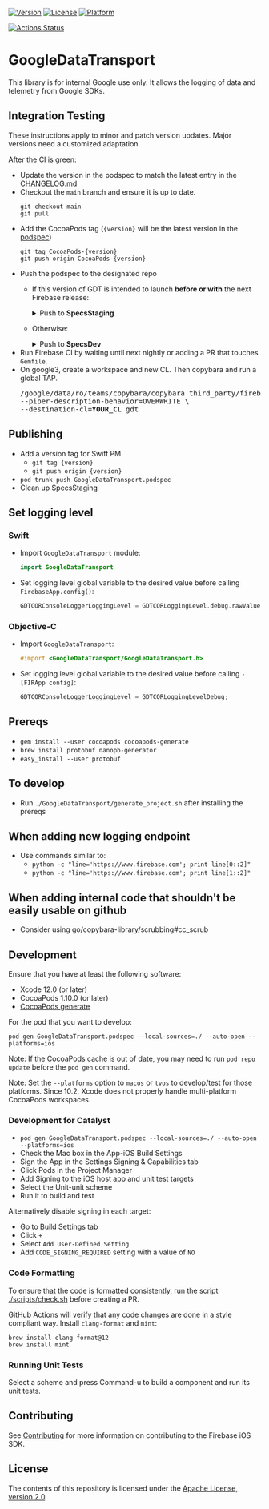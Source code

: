 [![Version](https://img.shields.io/cocoapods/v/GoogleDataTransport.svg?style=flat)](https://cocoapods.org/pods/GoogleDataTransport)
[![License](https://img.shields.io/cocoapods/l/GoogleDataTransport.svg?style=flat)](https://cocoapods.org/pods/GoogleDataTransport)
[![Platform](https://img.shields.io/cocoapods/p/GoogleDataTransport.svg?style=flat)](https://cocoapods.org/pods/GoogleDataTransport)

[![Actions Status][gh-datatransport-badge]][gh-actions]

# GoogleDataTransport

This library is for internal Google use only. It allows the logging of data and
telemetry from Google SDKs.

## Integration Testing
These instructions apply to minor and patch version updates. Major versions need
a customized adaptation.

After the CI is green:
* Update the version in the podspec to match the latest entry in the [CHANGELOG.md](CHANGELOG.md)
* Checkout the `main` branch and ensure it is up to date.
  ```console
  git checkout main
  git pull
  ```
* Add the CocoaPods tag (`{version}` will be the latest version in the [podspec](GoogleDataTransport.podspec#L3))
  ```console
  git tag CocoaPods-{version}
  git push origin CocoaPods-{version}
  ```
* Push the podspec to the designated repo
  * If this version of GDT is intended to launch **before or with** the next Firebase release:
    <details>
    <summary>Push to <b>SpecsStaging</b></summary>

    ```console
    pod repo push --skip-tests staging GoogleDataTransport.podspec
    ```

    If the command fails with `Unable to find the 'staging' repo.`, add the staging repo with:
    ```console
    pod repo add staging git@github.com:firebase/SpecsStaging.git
    ```
    </details>
  * Otherwise:
    <details>
    <summary>Push to <b>SpecsDev</b></summary>

    ```console
    pod repo push --skip-tests dev GoogleDataTransport.podspec
    ```

    If the command fails with `Unable to find the 'dev' repo.`, add the dev repo with:
    ```console
    pod repo add dev git@github.com:firebase/SpecsDev.git
    ```
    </details>
* Run Firebase CI by waiting until next nightly or adding a PR that touches `Gemfile`.
* On google3, create a workspace and new CL. Then copybara and run a global TAP.
  <pre>
  /google/data/ro/teams/copybara/copybara third_party/firebase/ios/Releases/GoogleDataTransport/copy.bara.sky \
  --piper-description-behavior=OVERWRITE \
  --destination-cl=<b>YOUR_CL</b> gdt
  </pre>

## Publishing
  * Add a version tag for Swift PM
    * `git tag {version}`
    * `git push origin {version}`
  * `pod trunk push GoogleDataTransport.podspec`
  * Clean up SpecsStaging

## Set logging level

### Swift

- Import `GoogleDataTransport` module:
    ```swift
    import GoogleDataTransport
    ```
- Set logging level global variable to the desired value before calling `FirebaseApp.config()`:
    ```swift
    GDTCORConsoleLoggerLoggingLevel = GDTCORLoggingLevel.debug.rawValue
    ```
### Objective-C

- Import `GoogleDataTransport`:
    ```objective-c
    #import <GoogleDataTransport/GoogleDataTransport.h>
    ```
- Set logging level global variable to the desired value before calling `-[FIRApp config]`:
    ```objective-c
    GDTCORConsoleLoggerLoggingLevel = GDTCORLoggingLevelDebug;
    ```

## Prereqs

- `gem install --user cocoapods cocoapods-generate`
- `brew install protobuf nanopb-generator`
- `easy_install --user protobuf`

## To develop

- Run `./GoogleDataTransport/generate_project.sh` after installing the prereqs

## When adding new logging endpoint

- Use commands similar to:
    - `python -c "line='https://www.firebase.com'; print line[0::2]" `
    - `python -c "line='https://www.firebase.com'; print line[1::2]" `

## When adding internal code that shouldn't be easily usable on github

- Consider using go/copybara-library/scrubbing#cc_scrub

## Development

Ensure that you have at least the following software:

  * Xcode 12.0 (or later)
  * CocoaPods 1.10.0 (or later)
  * [CocoaPods generate](https://github.com/square/cocoapods-generate)

For the pod that you want to develop:

`pod gen GoogleDataTransport.podspec --local-sources=./ --auto-open --platforms=ios`

Note: If the CocoaPods cache is out of date, you may need to run
`pod repo update` before the `pod gen` command.

Note: Set the `--platforms` option to `macos` or `tvos` to develop/test for
those platforms. Since 10.2, Xcode does not properly handle multi-platform
CocoaPods workspaces.

### Development for Catalyst
* `pod gen GoogleDataTransport.podspec --local-sources=./ --auto-open --platforms=ios`
* Check the Mac box in the App-iOS Build Settings
* Sign the App in the Settings Signing & Capabilities tab
* Click Pods in the Project Manager
* Add Signing to the iOS host app and unit test targets
* Select the Unit-unit scheme
* Run it to build and test

Alternatively disable signing in each target:
* Go to Build Settings tab
* Click `+`
* Select `Add User-Defined Setting`
* Add `CODE_SIGNING_REQUIRED` setting with a value of `NO`

### Code Formatting

To ensure that the code is formatted consistently, run the script
[./scripts/check.sh](https://github.com/firebase/firebase-ios-sdk/blob/master/scripts/check.sh)
before creating a PR.

GitHub Actions will verify that any code changes are done in a style compliant
way. Install `clang-format` and `mint`:

```console
brew install clang-format@12
brew install mint
```

### Running Unit Tests

Select a scheme and press Command-u to build a component and run its unit tests.

## Contributing

See [Contributing](CONTRIBUTING.md) for more information on contributing to the Firebase
iOS SDK.

## License

The contents of this repository is licensed under the
[Apache License, version 2.0](http://www.apache.org/licenses/LICENSE-2.0).

[gh-actions]: https://github.com/firebase/firebase-ios-sdk/actions
[gh-datatransport-badge]: https://github.com/firebase/firebase-ios-sdk/workflows/datatransport/badge.svg
